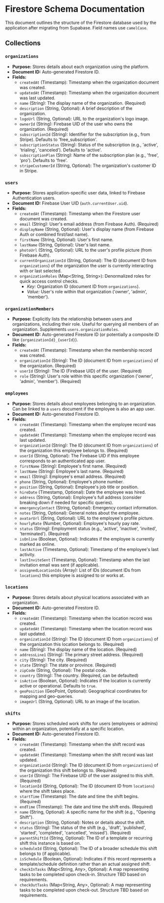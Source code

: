 # Firestore Schema Documentation

This document outlines the structure of the Firestore database used by the application after migrating from Supabase. Field names use `camelCase`.

## Collections

### `organizations`

- **Purpose:** Stores details about each organization using the platform.
- **Document ID:** Auto-generated Firestore ID.
- **Fields:**
  - `createdAt` (Timestamp): Timestamp when the organization document was created.
  - `updatedAt` (Timestamp): Timestamp when the organization document was last updated.
  - `name` (String): The display name of the organization. (Required)
  - `description` (String, Optional): A brief description of the organization.
  - `logoUrl` (String, Optional): URL to the organization's logo image.
  - `ownerId` (String): Firebase UID of the user who owns the organization. (Required)
  - `subscriptionId` (String): Identifier for the subscription (e.g., from Stripe). Defaults to 'free_subscription'.
  - `subscriptionStatus` (String): Status of the subscription (e.g., 'active', 'trialing', 'canceled'). Defaults to 'active'.
  - `subscriptionPlan` (String): Name of the subscription plan (e.g., 'free', 'pro'). Defaults to 'free'.
  - `stripeCustomerId` (String, Optional): The organization's customer ID in Stripe.

### `users`

- **Purpose:** Stores application-specific user data, linked to Firebase Authentication users.
- **Document ID:** Firebase User UID (`auth.currentUser.uid`).
- **Fields:**
  - `createdAt` (Timestamp): Timestamp when the Firestore user document was created.
  - `email` (String): User's email address (from Firebase Auth). (Required)
  - `displayName` (String, Optional): User's display name (from Firebase Auth or combined first/last name).
  - `firstName` (String, Optional): User's first name.
  - `lastName` (String, Optional): User's last name.
  - `photoUrl` (String, Optional): URL to the user's profile picture (from Firebase Auth).
  - `currentOrganizationId` (String, Optional): The ID (document ID from `organizations`) of the organization the user is currently interacting with or last selected.
  - `organizationRoles` (Map<String, String>): Denormalized roles for quick access control checks.
    - _Key:_ Organization ID (document ID from `organizations`).
    - _Value:_ User's role within that organization ('owner', 'admin', 'member').

### `organizationMembers`

- **Purpose:** Explicitly lists the relationship between users and organizations, including their role. Useful for querying all members of an organization. Supplements `users.organizationRoles`.
- **Document ID:** Auto-generated Firestore ID (or potentially a composite ID like `{organizationId}_{userId}`).
- **Fields:**
  - `createdAt` (Timestamp): Timestamp when the membership record was created.
  - `organizationId` (String): The ID (document ID from `organizations`) of the organization. (Required)
  - `userId` (String): The ID (Firebase UID) of the user. (Required)
  - `role` (String): User's role within this specific organization ('owner', 'admin', 'member'). (Required)

### `employees`

- **Purpose:** Stores details about employees belonging to an organization. Can be linked to a `users` document if the employee is also an app user.
- **Document ID:** Auto-generated Firestore ID.
- **Fields:**
  - `createdAt` (Timestamp): Timestamp when the employee record was created.
  - `updatedAt` (Timestamp): Timestamp when the employee record was last updated.
  - `organizationId` (String): The ID (document ID from `organizations`) of the organization this employee belongs to. (Required)
  - `userId` (String, Optional): The Firebase UID if this employee corresponds to an authenticated app user.
  - `firstName` (String): Employee's first name. (Required)
  - `lastName` (String): Employee's last name. (Required)
  - `email` (String): Employee's email address. (Required)
  - `phone` (String, Optional): Employee's phone number.
  - `position` (String, Optional): Employee's job title or position.
  - `hireDate` (Timestamp, Optional): Date the employee was hired.
  - `address` (String, Optional): Employee's full address (consider breaking down if needed for specific queries).
  - `emergencyContact` (String, Optional): Emergency contact information.
  - `notes` (String, Optional): General notes about the employee.
  - `avatarUrl` (String, Optional): URL to the employee's profile picture.
  - `hourlyRate` (Number, Optional): Employee's hourly pay rate.
  - `status` (String): Employment status (e.g., 'active', 'inactive', 'invited', 'terminated'). (Required)
  - `isOnline` (Boolean, Optional): Indicates if the employee is currently marked as online.
  - `lastActive` (Timestamp, Optional): Timestamp of the employee's last activity.
  - `lastInviteSent` (Timestamp, Optional): Timestamp when the last invitation email was sent (if applicable).
  - `assignedLocationIds` (Array<String>): List of IDs (document IDs from `locations`) this employee is assigned to or works at.

### `locations`

- **Purpose:** Stores details about physical locations associated with an organization.
- **Document ID:** Auto-generated Firestore ID.
- **Fields:**
  - `createdAt` (Timestamp): Timestamp when the location record was created.
  - `updatedAt` (Timestamp): Timestamp when the location record was last updated.
  - `organizationId` (String): The ID (document ID from `organizations`) of the organization this location belongs to. (Required)
  - `name` (String): The display name of the location. (Required)
  - `addressLine1` (String): The primary street address. (Required)
  - `city` (String): The city. (Required)
  - `state` (String): The state or province. (Required)
  - `zipCode` (String, Optional): The postal code.
  - `country` (String): The country. (Required, can be defaulted)
  - `isActive` (Boolean, Optional): Indicates if the location is currently active or operational. Defaults to `true`.
  - `geoPosition` (GeoPoint, Optional): Geographical coordinates for mapping and geo-queries.
  - `imageUrl` (String, Optional): URL to an image of the location.

### `shifts`

- **Purpose:** Stores scheduled work shifts for users (employees or admins) within an organization, potentially at a specific location.
- **Document ID:** Auto-generated Firestore ID.
- **Fields:**
  - `createdAt` (Timestamp): Timestamp when the shift record was created.
  - `updatedAt` (Timestamp): Timestamp when the shift record was last updated.
  - `organizationId` (String): The ID (document ID from `organizations`) of the organization this shift belongs to. (Required)
  - `userId` (String): The Firebase UID of the user assigned to this shift. (Required)
  - `locationId` (String, Optional): The ID (document ID from `locations`) where the shift takes place.
  - `startTime` (Timestamp): The date and time the shift begins. (Required)
  - `endTime` (Timestamp): The date and time the shift ends. (Required)
  - `name` (String, Optional): A specific name for the shift (e.g., "Opening Shift").
  - `description` (String, Optional): Notes or details about the shift.
  - `status` (String): The status of the shift (e.g., 'draft', 'published', 'started', 'completed', 'cancelled', 'missed'). (Required)
  - `parentShiftId` (String, Optional): The ID of a template or recurring shift this instance is based on.
  - `scheduleId` (String, Optional): The ID of a broader schedule this shift belongs to (if applicable).
  - `isSchedule` (Boolean, Optional): Indicates if this record represents a template/schedule definition rather than an actual assigned shift.
  - `checkInTasks` (Map<String, Any>, Optional): A map representing tasks to be completed upon check-in. Structure TBD based on requirements.
  - `checkOutTasks` (Map<String, Any>, Optional): A map representing tasks to be completed upon check-out. Structure TBD based on requirements.
